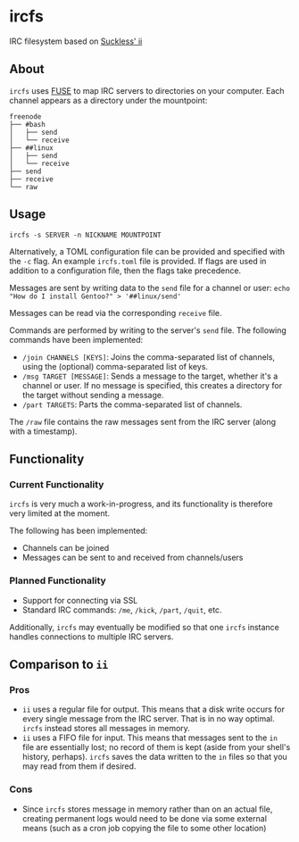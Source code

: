 # ircfs
IRC filesystem based on [Suckless' ii](http://tools.suckless.org/ii/)

## About

`ircfs` uses [FUSE](https://github.com/libfuse/libfuse) to map IRC servers to directories on your computer. Each channel appears as a directory under the mountpoint:

```
freenode
├── #bash
│   ├── send
│   └── receive
├── ##linux
│   ├── send
│   └── receive
├── send
├── receive
└── raw
```

## Usage

`ircfs -s SERVER -n NICKNAME MOUNTPOINT`

Alternatively, a TOML configuration file can be provided and specified with the `-c` flag. An example `ircfs.toml` file is provided.
If flags are used in addition to a configuration file, then the flags take precedence.

Messages are sent by writing data to the `send` file for a channel or user: `echo "How do I install Gentoo?" > '##linux/send'`

Messages can be read via the corresponding `receive` file.

Commands are performed by writing to the server's `send` file. The following commands have been implemented:

* `/join CHANNELS [KEYS]`: Joins the comma-separated list of channels, using the (optional) comma-separated list of keys.
* `/msg TARGET [MESSAGE]`: Sends a message to the target, whether it's a channel or user.
  If no message is specified, this creates a directory for the target without sending a message.
* `/part TARGETS`: Parts the comma-separated list of channels.

The `/raw` file contains the raw messages sent from the IRC server (along with a timestamp).

## Functionality

### Current Functionality

`ircfs` is very much a work-in-progress, and its functionality is therefore very limited at the moment.

The following has been implemented:

* Channels can be joined
* Messages can be sent to and received from channels/users

### Planned Functionality

* Support for connecting via SSL
* Standard IRC commands: `/me`, `/kick`, `/part`, `/quit`, etc.

Additionally, `ircfs` may eventually be modified so that one `ircfs` instance handles connections to multiple IRC servers.

## Comparison to `ii`

### Pros

* `ii` uses a regular file for output. This means that a disk write occurs for every single message from the IRC server. That is in no way optimal. `ircfs` instead stores all messages in memory.
* `ii` uses a FIFO file for input. This means that messages sent to the `in` file are
essentially lost; no record of them is kept (aside from your shell's history, perhaps).
`ircfs` saves the data written to the `in` files so that you may read from them if desired.

### Cons

* Since `ircfs` stores message in memory rather than on an actual file, creating permanent logs would need to be done via some external means (such as a cron job copying the file to some other location)
